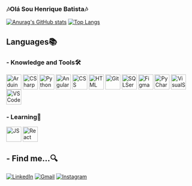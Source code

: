 ### 🎶Olá Sou Henrique Batista🎶
[![Anurag's GitHub stats](https://github-readme-stats.vercel.app/api?username=CyPHER298&show_icons=true&theme=dark)](https://github.com/CyPHER298/github-readme-stats)
[![Top Langs](https://github-readme-stats.vercel.app/api/top-langs/?username=CyPHER298&layout=donut&theme=dark)](https://github.com/CYPHER298/github-readme-stats)

<h2>Languages📚</h2>
<h3>- Knowledge and Tools🛠️</h3>
<div style="display: inline_block">
    <img align="center" alt="Arduino" width="40" height="40" src="https://cdn.jsdelivr.net/gh/devicons/devicon/icons/arduino/arduino-original.svg">
    <img align="center" alt="CSharp" width="40" height="40" src="https://cdn.jsdelivr.net/gh/devicons/devicon/icons/csharp/csharp-original.svg">
    <img align="center" alt="Python" width="40" height="40" src="https://cdn.jsdelivr.net/gh/devicons/devicon/icons/python/python-original.svg">
    <img align="center" alt="Angular" width="40" height="40" src="https://cdn.jsdelivr.net/gh/devicons/devicon/icons/angularjs/angularjs-original.svg">
    <img align="center" alt="CSS" width="40" height="40" src="https://cdn.jsdelivr.net/gh/devicons/devicon/icons/css3/css3-original.svg">
    <img align="center" alt="HTML" width="40" height="40" src="https://cdn.jsdelivr.net/gh/devicons/devicon/icons/html5/html5-original.svg">
    <img align="center" alt="Git" width="40" height="40" src="https://cdn.jsdelivr.net/gh/devicons/devicon/icons/git/git-original.svg">
    <img align="center" alt="SQLServer" width="40" height="40" src="https://cdn.jsdelivr.net/gh/devicons/devicon/icons/microsoftsqlserver/microsoftsqlserver-plain.svg">
    <img align="center" alt="Figma" width="40" height="40" src="https://cdn.jsdelivr.net/gh/devicons/devicon/icons/figma/figma-original.svg">
    <img align="center" alt="PyCharm" width="40" height="40" src="https://cdn.jsdelivr.net/gh/devicons/devicon/icons/pycharm/pycharm-original.svg">
    <img align="center" alt="VisualStudio" width="40" height="40" src="https://cdn.jsdelivr.net/gh/devicons/devicon/icons/visualstudio/visualstudio-plain.svg">
    <img align="center" alt="VSCode" width="40" height="40" src="https://cdn.jsdelivr.net/gh/devicons/devicon/icons/vscode/vscode-original.svg">
</div>
<h3>- Learning📖</h3>
<div>
    <img align="center" alt="JS" width="40" height="40" src="https://cdn.jsdelivr.net/gh/devicons/devicon/icons/javascript/javascript-original.svg">
    <img align="center" alt="React" width="40" height="40" src="https://cdn.jsdelivr.net/gh/devicons/devicon/icons/react/react-original.svg">
</div>
<h2>- Find me...🔍</h2>
<div>
    <a href="https://www.linkedin.com/in/henrique-batista-devsec/" target="_blank"><img align="center" alt="LinkedIn" src="https://img.shields.io/badge/LinkedIn-0077B5?style=for-the-badge&logo=linkedin&logoColor=white"></a>
    <a href="mailto:hbshenrique.ti@gmail.com" target="_blank"><img align="center" alt="Gmail" src="https://img.shields.io/badge/Gmail-D14836?style=for-the-badge&logo=gmail&logoColor=white"></a>
    <a href="https://www.instagram.com/hb_souza/"><img align="center" alt="Instagram" src="https://img.shields.io/badge/Instagram-E4405F?style=for-the-badge&logo=instagram&logoColor=white"></a>
</div>

